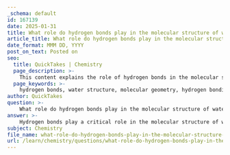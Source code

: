 ```yaml
---
_schema: default
id: 167139
date: 2025-01-31
title: What role do hydrogen bonds play in the molecular structure of water?
article_title: What role do hydrogen bonds play in the molecular structure of water?
date_format: MMM DD, YYYY
post_on_text: Posted on
seo:
  title: QuickTakes | Chemistry
  page_description: >-
    This content explains the role of hydrogen bonds in the molecular structure of water, covering its unique properties such as cohesion, adhesion, and its behavior as a solvent, influenced by hydrogen bonding.
  page_keywords: >-
    hydrogen bonds, water structure, molecular geometry, hydrogen bonding, polar molecule, cohesion, adhesion, boiling points, solvent properties, ice density, water properties
author: QuickTakes
question: >-
    What role do hydrogen bonds play in the molecular structure of water?
answer: >-
    Hydrogen bonds play a critical role in the molecular structure of water (H₂O) and significantly influence its unique properties. Here’s a detailed explanation of their importance:\n\n### Molecular Structure of Water\nWater is composed of two hydrogen atoms covalently bonded to one oxygen atom, resulting in a bent molecular shape. This geometry, combined with the difference in electronegativity between oxygen and hydrogen, creates a polar molecule. The oxygen atom carries a partial negative charge (δ-), while the hydrogen atoms carry partial positive charges (δ+). This polarity is fundamental to the formation of hydrogen bonds.\n\n### Formation of Hydrogen Bonds\nHydrogen bonds are weak interactions that occur between the positively charged hydrogen atoms of one water molecule and the negatively charged oxygen atoms of another. Each water molecule can form hydrogen bonds with up to four neighboring water molecules, leading to a dynamic and extensive network of interactions. This bonding is crucial for many of water's unique properties.\n\n### Role of Hydrogen Bonds in Water's Properties\n\n1. **Cohesion**:\n   - Hydrogen bonds contribute to the cohesive nature of water, allowing water molecules to stick to each other. This property is responsible for phenomena such as surface tension, which enables small objects, like water striders, to walk on water. Cohesion also plays a vital role in the formation of water droplets.\n\n2. **Adhesion**:\n   - Water's ability to adhere to other substances is also influenced by hydrogen bonding. This property allows water to travel against gravity in plants through capillary action, which is essential for the transport of nutrients and water from the roots to the leaves via the xylem.\n\n3. **High Boiling and Melting Points**:\n   - The presence of hydrogen bonds significantly raises the boiling and melting points of water compared to other similar-sized molecules. This is because a considerable amount of energy is required to break these bonds during phase changes.\n\n4. **Solvent Properties**:\n   - Water's polarity and hydrogen bonding make it an excellent solvent for ionic and polar substances. This property is crucial in biological systems, where water facilitates chemical reactions and the transport of nutrients and waste.\n\n5. **Density and States of Matter**:\n   - Hydrogen bonding affects the density of water in its different states. For instance, ice is less dense than liquid water due to the hydrogen bonds forming a crystalline structure, which is why ice floats.\n\n### Conclusion\nIn summary, hydrogen bonds are essential to the molecular structure of water and are responsible for many of its unique properties, including cohesion, adhesion, high boiling and melting points, solvent capabilities, and the behavior of water in different states. Understanding these interactions is fundamental to grasping water's role in biological and chemical processes.
subject: Chemistry
file_name: what-role-do-hydrogen-bonds-play-in-the-molecular-structure-of-water.md
url: /learn/chemistry/questions/what-role-do-hydrogen-bonds-play-in-the-molecular-structure-of-water
---
```


&nbsp;